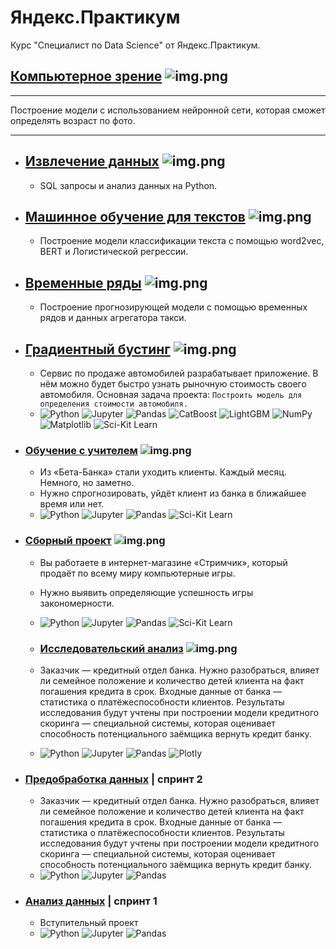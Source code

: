 # Яндекс.Практикум

Курс "Специалист по  Data Science" от Яндекс.Практикум.

## [Компьютерное зрение](https://github.com/GoshaTraksel/yandex.praktikum/tree/main/computer_vision) ![img.png](https://i.imgur.com/SRQcSiq.png)
***
Построение модели с использованием нейронной сети, которая сможет определять возраст по фото.
***

- ## [Извлечение данных](https://github.com/GoshaTraksel/yandex.praktikum/tree/main/data_extraction) ![img.png](https://i.imgur.com/Ikduzqd.png)
  - SQL запросы и анализ данных на Python.

- ## [Машинное обучение для текстов](https://github.com/GoshaTraksel/yandex.praktikum/tree/main/nlp) ![img.png](https://i.imgur.com/QX3qA2e.png)
  - Построение модели классификации текста с помощью word2vec, BERT и Логистической регрессии.

- ## [Временные ряды](https://github.com/GoshaTraksel/yandex.praktikum/tree/main/time_series) ![img.png](https://i.imgur.com/xSgdH0L.png)
  - Построение прогнозирующей модели с помощью временных рядов и данных агрегатора такси.

- ## [Градиентный бустинг](https://github.com/GoshaTraksel/yandex.praktikum/tree/main/gradient_boosting) ![img.png](https://i.imgur.com/ce4ojp3.png)
  - Сервис по продаже автомобилей разрабатывает приложение. В нём можно будет быстро узнать рыночную стоимость своего автомобиля. Основная задача проекта: `Построить модель для определения стоимости автомобиля.`
  - ![Python](https://img.shields.io/badge/Python-grey) ![Jupyter](https://img.shields.io/badge/Jupyter-grey) ![Pandas](https://img.shields.io/badge/Pandas-grey) ![CatBoost](https://img.shields.io/badge/CatBoost-grey) ![LightGBM](https://img.shields.io/badge/LightGBM-grey) ![NumPy](https://img.shields.io/badge/NumPy-grey) ![Matplotlib](https://img.shields.io/badge/Seaborn-grey) ![Sci-Kit Learn](https://img.shields.io/badge/Sklearn-grey)

- ### [Обучение с учителем](https://github.com/GoshaTraksel/yandex.praktikum/tree/main/supervised_learning) ![img.png](https://i.imgur.com/TLX4ZDk.png)
  - Из «Бета-Банка» стали уходить клиенты. Каждый месяц. Немного, но заметно.
  - Нужно спрогнозировать, уйдёт клиент из банка в ближайшее время или нет.
  - ![Python](https://img.shields.io/badge/Python-grey) ![Jupyter](https://img.shields.io/badge/Jupyter-grey) ![Pandas](https://img.shields.io/badge/Pandas-grey) ![Sci-Kit Learn](https://img.shields.io/badge/Sklearn-grey)

- ### [Сборный проект](https://github.com/GoshaTraksel/yandex.praktikum/tree/main/modular_project) ![img.png](https://i.imgur.com/rTdVPYi.png)
  - Вы работаете в интернет-магазине «Стримчик», который продаёт по всему миру компьютерные игры.  
  - Нужно выявить определяющие успешность игры закономерности.
  - ![Python](https://img.shields.io/badge/Python-grey) ![Jupyter](https://img.shields.io/badge/Jupyter-grey) ![Pandas](https://img.shields.io/badge/Pandas-grey) ![Sci-Kit Learn](https://img.shields.io/badge/Sklearn-grey)

  - ### [Исследовательский анализ](https://github.com/GoshaTraksel/yandex.praktikum/tree/main/exploratory_analysis) ![img.png](https://i.imgur.com/okmTohc.png)
  - Заказчик — кредитный отдел банка. Нужно разобраться, влияет ли семейное положение и количество детей клиента на факт погашения кредита в срок. Входные данные от банка — статистика о платёжеспособности клиентов. Результаты исследования будут учтены при построении модели кредитного скоринга — специальной системы, которая оценивает способность потенциального заёмщика вернуть кредит банку.
  - ![Python](https://img.shields.io/badge/Python-grey) ![Jupyter](https://img.shields.io/badge/Jupyter-grey) ![Pandas](https://img.shields.io/badge/Pandas-grey)
  ![Plotly](https://img.shields.io/badge/Plotly-grey)

- ### [Предобработка данных](https://github.com/GoshaTraksel/yandex.praktikum/tree/main/data_preprocessing) | спринт 2
  - Заказчик — кредитный отдел банка. Нужно разобраться, влияет ли семейное положение и количество детей клиента на факт погашения кредита в срок. Входные данные от банка — статистика о платёжеспособности клиентов. Результаты исследования будут учтены при построении модели кредитного скоринга — специальной системы, которая оценивает способность потенциального заёмщика вернуть кредит банку.
  - ![Python](https://img.shields.io/badge/Python-grey) ![Jupyter](https://img.shields.io/badge/Jupyter-grey) ![Pandas](https://img.shields.io/badge/Pandas-grey)

  
- ### [Анализ данных](https://github.com/GoshaTraksel/yandex.praktikum/tree/main/big_city_music) | спринт 1
  - Вступительный проект
  - ![Python](https://img.shields.io/badge/Python-grey) ![Jupyter](https://img.shields.io/badge/Jupyter-grey) ![Pandas](https://img.shields.io/badge/Pandas-grey) 